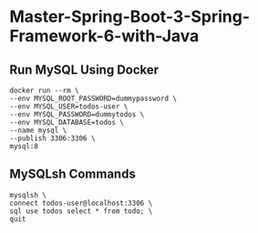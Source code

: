 # Master-Spring-Boot-3-Spring-Framework-6-with-Java

## Run MySQL Using Docker
```shell
docker run --rm \
--env MYSQL_ROOT_PASSWORD=dummypassword \
--env MYSQL_USER=todos-user \
--env MYSQL_PASSWORD=dummytodos \
--env MYSQL_DATABASE=todos \
--name mysql \
--publish 3306:3306 \
mysql:8
```

## MySQLsh Commands
```shell
mysqlsh \
connect todos-user@localhost:3306 \
sql use todos select * from todo; \
quit
```